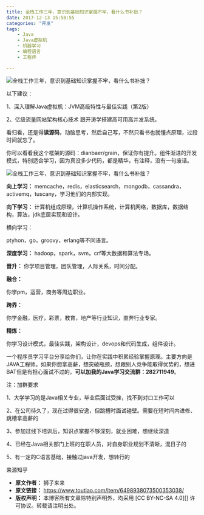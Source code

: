 ```yaml
---
title: 全栈工作三年，意识到基础知识掌握不牢，看什么书补拙？
date: 2017-12-13 15:58:55
categories: "开发"
tags:
	- Java
	- Java虚拟机
	- 机器学习
	- 编程语言
	- 工程师

---
```


![全栈工作三年，意识到基础知识掌握不牢，看什么书补拙？][IIF6-Z2ZU-BZUB.jpg]

以下建议：

1、深入理解Java虚拟机：JVM高级特性与最佳实践（第2版）

2、亿级流量网站架构核心技术 跟开涛学搭建高可用高并发系统。

看归看，还是得**读源码**，动脑思考，然后自己写，不然只看书也就懂点原理，过段时间就忘了。

你可以看看我这个框架的源码：dianbaer/grain，保证你有提升。组件渐进的开发模式，特别适合学习，因为真没多少代码，都是精华，有注释，没有一句废话。

![全栈工作三年，意识到基础知识掌握不牢，看什么书补拙？][RUMZ-FQQY-MVEI.jpg]

**向上学习：**
memcache，redis，elasticsearch，mongodb，cassandra，activemq，tuscany，学习他们的内部实现。


**向下学习：**
计算机组成原理，计算机操作系统，计算机网络，数据库，数据结构，算法，jdk底层实现和设计。

横向学习：

ptyhon，go，groovy，erlang等不同语言。

**深度学习：**
hadoop，spark，svm，crf等大数据和算法专场。

**晋升：**
你学项目管理，团队管理，人际关系，时间分配。

**融合：**

你学pm，运营，商务等周边职业。

**跨界：**

你学金融，医疗，彩票，教育，地产等行业知识，直奔行业专家。

**精炼：**

你学习设计模式，最佳实践，架构设计，devops和代码生成，组件设计。

一个程序员学习平台分享给你们，让你在实践中积累经验掌握原理。主要方向是JAVA工程师。如果你想拿高薪，想突破瓶颈，想跟别人竞争能取得优势的，想进BAT但是有担心面试不过的，**可以加我的Java学习交流群：282711949**。

注：加群要求

1、大学学习的是Java相关专业，毕业后面试受挫，找不到对口工作可以

2、在公司待久了，现在过得很安逸，但跳槽时面试碰壁。需要在短时间内进修、跳槽拿高薪的

3、参加过线下培训后，知识点掌握不够深刻，就业困难，想继续深造

4、已经在Java相关部门上班的在职人员，对自身职业规划不清晰，混日子的

5、有一定的C语言基础，接触过java开发，想转行的

来源知乎


[IIF6-Z2ZU-BZUB.jpg]: /pro/os/crawler/IIF6-Z2ZU-BZUB.jpg
[RUMZ-FQQY-MVEI.jpg]: /pro/os/crawler/RUMZ-FQQY-MVEI.jpg
 *  **原文作者：** 狮子来来
 *  **原文链接：** https://www.toutiao.com/item/6498938073500353038/
 *  **版权声明：** 本博客所有文章除特别声明外，均采用 [CC BY-NC-SA 4.0][] 许可协议。转载请注明出处。
